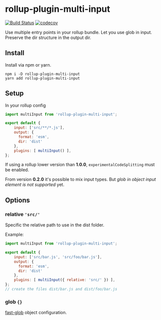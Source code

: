 # rollup-plugin-multi-input

[![Build Status](https://travis-ci.org/alfredosalzillo/rollup-plugin-multi-input.svg?branch=master)](https://travis-ci.org/alfredosalzillo/rollup-plugin-multi-input)
[![codecov](https://codecov.io/gh/alfredosalzillo/rollup-plugin-multi-input/branch/master/graph/badge.svg)](https://codecov.io/gh/alfredosalzillo/rollup-plugin-multi-input)

Use multiple entry points in your rollup bundle.
Let you use glob in input.
Preserve the dir structure in the output dir.

## Install
Install via npm or yarn.
```
npm i -D rollup-plugin-multi-input
yarn add rollup-plugin-multi-input
```
## Setup
In your rollup config
```js
import multiInput from 'rollup-plugin-multi-input';

export default {
    input: ['src/**/*.js'],
    output: {
      format: 'esm',
      dir: 'dist'
    },
    plugins: [ multiInput() ],
};
```
If using a rollup lower version than __1.0.0__,
`experimentalCodeSplitting` must be enabled.

From version **0.2.0** it's possible to mix input types.
But *glob in object input element is not supported* yet. 

## Options

### relative `'src/'`
Specific the relative path to use in the dist folder.

Example:
```js
import multiInput from 'rollup-plugin-multi-input';

export default {
    input: ['src/bar.js', 'src/foo/bar.js'],
    output: {
      format: 'esm',
      dir: 'dist'
    },
    plugins: [ multiInput({ relative: 'src/' }) ],
};
// create the files dist/bar.js and dist/foo/bar.js
```
 
### glob `{}`
[fast-glob](https://github.com/mrmlnc/fast-glob) object configuration.
